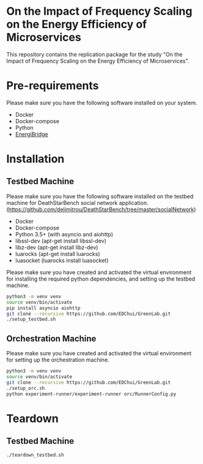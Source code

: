 # On the Impact of Frequency Scaling on the Energy Efficiency of Microservices

This repository contains the replication package for the study "On the Impact of Frequency Scaling on the Energy Efficiency of Microservices".

# Pre-requirements

Please make sure you have the following software installed on your system.

- Docker
- Docker-compose
- Python
- [EnergiBridge](https://github.com/tdurieux/EnergiBridge)

# Installation

## Testbed Machine
Please make sure you have the following software installed on the testbed machine for DeathStarBench social network application. (https://github.com/delimitrou/DeathStarBench/tree/master/socialNetwork)

- Docker
- Docker-compose
- Python 3.5+ (with asyncio and aiohttp)
- libssl-dev (apt-get install libssl-dev)
- libz-dev (apt-get install libz-dev)
- luarocks (apt-get install luarocks)
- luasocket (luarocks install luasocket)

Please make sure you have created and activated the virtual environment for installing the required python dependencies, and setting up the testbed machine.
```sh
python3 -m venv venv
source venv/bin/activate
pip install asyncio aiohttp
git clone --recursive https://github.com/EDChui/GreenLab.git
./setup_testbed.sh
```

## Orchestration Machine
Please make sure you have created and activated the virtual environment for setting up the orchestration machine.
```sh
python3 -m venv venv
source venv/bin/activate
git clone --recursive https://github.com/EDChui/GreenLab.git
./setup_orc.sh
python experiment-runner/experiment-runner orc/RunnerConfig.py
```

# Teardown

## Testbed Machine

```sh
./teardown_testbed.sh
```
